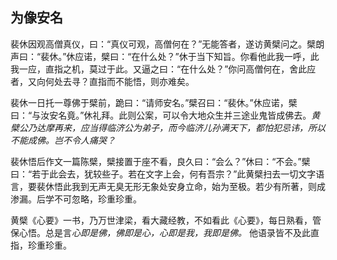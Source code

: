 ## 为像安名

裴休因观高僧真仪，曰：“真仪可观，高僧何在？”无能答者，遂访黄檗问之。檗朗声曰：“裴休。”休应诺，檗曰：“在什么处？”休于当下知旨。你看他此我一呼，此我一应，直指之机，莫过于此。又逼之曰：“在什么处？”你问高僧何在，舍此应者，又向何处去寻？直指而不能悟，则亦难矣。

裴休一日托一尊佛于檗前，跪曰：“请师安名。”檗召曰：“裴休。”休应诺，檗曰：“与汝安名竟。”休礼拜。此则公案，可以令大地众生并三途业鬼皆成佛去。*黄檗公乃达摩再来，应当得临济公为弟子，而今临济儿孙满天下，都怕犯忌讳，所以不能成佛。岂不令人痛哭？*

 裴休悟后作文一篇陈檗，檗接置于座不看，良久曰：“会么？”休曰：“不会。”檗曰：“若于此会去，犹较些子。若在文字上会，何有吾宗？”此黄檗扫去一切文字语言，要裴休悟此我到无声无臭无形无象处安身立命，始为至极。若少有所著，则成渗漏。后学不可忽略，珍重珍重。

黄檗《心要》一书，乃万世津梁，看大藏经教，不如看此《心要》，每日熟看，管保心悟。总是言*心即是佛，佛即是心，心即是我，我即是佛。* 他语录皆不及此直指，珍重珍重。
